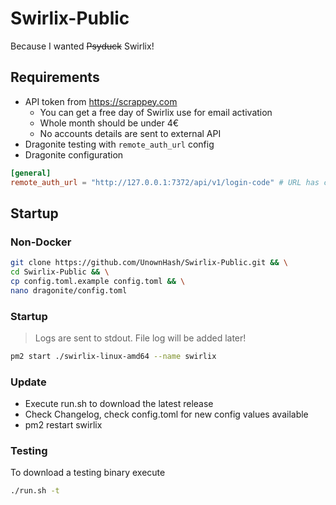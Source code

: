 # Swirlix-Public

Because I wanted ~~Psyduck~~ Swirlix!

## Requirements
- API token from https://scrappey.com
  - You can get a free day of Swirlix use for email activation
  - Whole month should be under 4€
  - No accounts details are sent to external API
- Dragonite testing with `remote_auth_url` config
- Dragonite configuration
```toml
[general]
remote_auth_url = "http://127.0.0.1:7372/api/v1/login-code" # URL has changed!
```

## Startup

### Non-Docker

```sh
git clone https://github.com/UnownHash/Swirlix-Public.git && \
cd Swirlix-Public && \
cp config.toml.example config.toml && \
nano dragonite/config.toml
```

### Startup

> Logs are sent to stdout. File log will be added later!

```sh
pm2 start ./swirlix-linux-amd64 --name swirlix
```

### Update

- Execute run.sh to download the latest release
- Check Changelog, check config.toml for new config values available
- pm2 restart swirlix

### Testing

To download a testing binary execute
```sh
./run.sh -t
```
